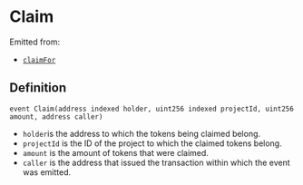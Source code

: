 # Claim

Emitted from:

* [`claimFor`](../write/burnfrom.md)

## Definition

```solidity
event Claim(address indexed holder, uint256 indexed projectId, uint256 amount, address caller)
```

* `holder`is the address to which the tokens being claimed belong.
* `projectId` is the ID of the project to which the claimed tokens belong.
* `amount` is the amount of tokens that were claimed.
* `caller` is the address that issued the transaction within which the event was emitted.
